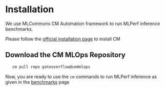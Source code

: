 # Installation
We use MLCommons CM Automation framework to run MLPerf inference benchmarks.

Please follow the [official installation page](https://docs.mlcommons.org/ck/install) to install CM

## Download the CM MLOps Repository

```bash
   cm pull repo gateoverflow@cm4mlops
```


Now, you are ready to use the `cm` commands to run MLPerf inference as given in the [benchmarks](../benchmarks/index.md) page
